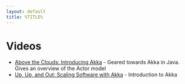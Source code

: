 ```yaml
---
layout: default
title: %TITLE%
---
```

# Videos

* [Above the Clouds: Introducing Akka](https://www.youtube.com/watch?v=UY3fuHebRMI) - Geared towards Akka in Java.  Gives an overview of the Actor model
* [Up, Up, and Out: Scaling Software with Akka](https://www.youtube.com/watch?v=GBvtE61Wrto) - Introduction to Akka